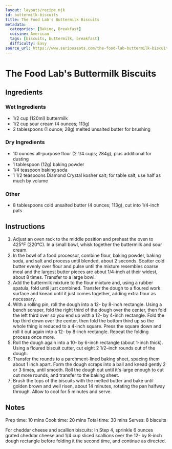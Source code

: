 ```yaml
---
layout: layouts/recipe.njk
id: buttermilk-biscuits
title: The Food Lab's Buttermilk Biscuits
metadata:
  categories: [Baking, Breakfast]
  cuisine: American
  tags: [biscuits, buttermilk, breakfast]
  difficulty: Easy
source_url: https://www.seriouseats.com/the-food-lab-buttermilk-biscuits-recipe
---
```


# The Food Lab's Buttermilk Biscuits

## Ingredients

### Wet Ingredients
- 1/2 cup (120ml) buttermilk
- 1/2 cup sour cream (4 ounces; 113g)
- 2 tablespoons (1 ounce; 28g) melted unsalted butter for brushing

### Dry Ingredients
- 10 ounces all-purpose flour (2 1/4 cups; 284g), plus additional for dusting
- 1 tablespoon (12g) baking powder
- 1/4 teaspoon baking soda
- 1 1/2 teaspoons Diamond Crystal kosher salt; for table salt, use half as much by volume

### Other
- 8 tablespoons cold unsalted butter (4 ounces; 113g), cut into 1/4-inch pats

## Instructions

1. Adjust an oven rack to the middle position and preheat the oven to 425°F (220°C). In a small bowl, whisk together the buttermilk and sour cream.
2. In the bowl of a food processor, combine flour, baking powder, baking soda, and salt and process until blended, about 2 seconds. Scatter cold butter evenly over flour and pulse until the mixture resembles coarse meal and the largest butter pieces are about 1/4-inch at their widest, about 8 times. Transfer to a large bowl.
3. Add the buttermilk mixture to the flour mixture and, using a rubber spatula, fold until just combined. Transfer the dough to a floured work surface and knead until it just comes together, adding extra flour as necessary.
4. With a rolling pin, roll the dough into a 12- by 8-inch rectangle. Using a bench scraper, fold the right third of the dough over the center, then fold the left third over so you end up with a 12- by 4-inch rectangle. Fold the top third down over the center, then fold the bottom third up so the whole thing is reduced to a 4-inch square. Press the square down and roll it out again into a 12- by 8-inch rectangle. Repeat the folding process once more.
5. Roll the dough again into a 10- by 6-inch rectangle (about 1-inch thick). Using a floured biscuit cutter, cut eight 2 1/2–inch rounds out of the dough.
6. Transfer the rounds to a parchment-lined baking sheet, spacing them about 1 inch apart. Form the dough scraps into a ball and knead gently 2 or 3 times, until smooth. Roll the dough out until it's large enough to cut out more rounds, and transfer to the baking sheet.
7. Brush the tops of the biscuits with the melted butter and bake until golden brown and well risen, about 14 minutes, rotating the pan halfway through. Allow to cool for 5 minutes and serve.

## Notes
Prep time: 10 mins
Cook time: 20 mins
Total time: 30 mins
Serves: 8 biscuits

For cheddar cheese and scallion biscuits: In Step 4, sprinkle 6 ounces grated cheddar cheese and 1/4 cup sliced scallions over the 12- by 8-inch dough rectangle before folding it the second time, and continue as directed.